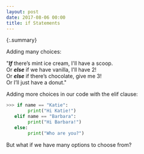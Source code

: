 ```yaml
---
layout: post
date: 2017-08-06 00:00
title: if Statements
---
```


{:.summary}

<div id="ppt" markdown="1">
Adding many choices:

"***If*** there’s mint ice cream, I'll have a scoop.<br/>
    Or ***else*** if we have vanilla, I'll have 2!<br/>
    Or ***else*** if there’s chocolate, give me 3!<br/>
    Or I’ll just have a donut."

Adding more choices in our code with the elif clause:

```python
>>> if name == "Katie":
        print("Hi Katie!")
   elif name == "Barbara":
        print("Hi Barbara!")
   else:
        print("Who are you?")
```
</div>


<div id="desc" markdown="1">
But what if we have many options to choose from?
</div>